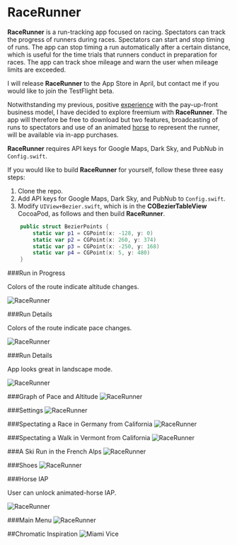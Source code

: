 RaceRunner
===================

**RaceRunner** is a run-tracking app focused on racing. Spectators can track the progress of runners during races. Spectators can start and stop timing of runs. The app can stop timing a run automatically after a certain distance, which is useful for the time trials that runners conduct in preparation for races. The app can track shoe mileage and warn the user when mileage limits are exceeded.

I will release **RaceRunner** to the App Store in April, but contact me if you would like to join the TestFlight beta.

Notwithstanding my previous, positive [experience](https://itunes.apple.com/us/app/immigration/id777319358) with the pay-up-front business model, I have decided to explore freemium with **RaceRunner**. The app will therefore be free to download but two features, broadcasting of runs to spectators and use of an animated [horse](https://en.wikipedia.org/wiki/Eadweard_Muybridge#Stanford_and_horse_gaits) to represent the runner, will be available via in-app purchases.

**RaceRunner** requires API keys for Google Maps, Dark Sky, and PubNub in `Config.swift`.

If you would like to build **RaceRunner** for yourself, follow these three easy steps:

1. Clone the repo.
2. Add API keys for Google Maps, Dark Sky, and PubNub to `Config.swift`.
3. Modify `UIView+Bezier.swift`, which is in the **COBezierTableView** CocoaPod, as follows and then build **RaceRunner**.
```swift
    public struct BezierPoints {
        static var p1 = CGPoint(x: -128, y: 0)
        static var p2 = CGPoint(x: 260, y: 374)
        static var p3 = CGPoint(x: -250, y: 168)
        static var p4 = CGPoint(x: 5, y: 480)
    }
```

###Run in Progress

Colors of the route indicate altitude changes.

![RaceRunner](RaceRunner/RaceRunner1.png "Run in Progress")


###Run Details

Colors of the route indicate pace changes.

![RaceRunner](RaceRunner/RaceRunner2.png "Run Details")


###Run Details

App looks great in landscape mode.

![RaceRunner](RaceRunner/RaceRunner2-1.png "Run Details")


###Graph of Pace and Altitude
![RaceRunner](RaceRunner/RaceRunner8.png "Graph of Pace and Altitude")


###Settings
![RaceRunner](RaceRunner/RaceRunner3.png "Settings")


###Spectating a Race in Germany from California
![RaceRunner](RaceRunner/RaceRunner4.png "Spectating a Race in Germany from California")


###Spectating a Walk in Vermont from California
![RaceRunner](RaceRunner/RaceRunner5.png "Spectating a Walk in Vermont from California")

###A Ski Run in the French Alps
![RaceRunner](RaceRunner/RaceRunner9.png "A Ski Run in the French Alps")


###Shoes
![RaceRunner](RaceRunner/RaceRunner6.png "Shoes")


###Horse IAP

User can unlock animated-horse IAP.

![RaceRunner](RaceRunner/RaceRunner10.png "Horse IAP")


###Main Menu
![RaceRunner](RaceRunner/RaceRunner7.png "Main Menu")


##Chromatic Inspiration
![Miami Vice](http://images2.fanpop.com/image/photos/9300000/Miami-VIce-Season-2-opener-miami-vice-9384840-765-580.jpg "Miami Vice")
